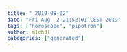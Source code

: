 ```yaml
---
title: " 2019-08-02"
date: "Fri Aug  2 21:52:01 CEST 2019"
tags: ["horoscope", "pipotron"]
author: m1ch3l
categories: ["generated"]
---
```



